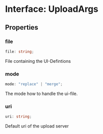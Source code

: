 # Interface: UploadArgs

## Properties

### file

```ts
file: string;
```

File containing the UI-Defintions

### mode

```ts
mode: "replace" | "merge";
```

The mode how to handle the ui-file.

### uri

```ts
uri: string;
```

Default uri of the upload server
